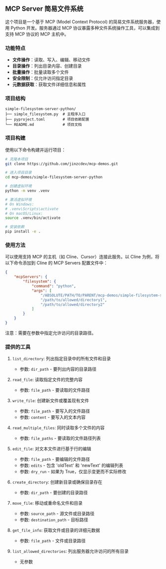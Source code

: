 ## MCP Server 简易文件系统

这个项目是一个基于 MCP (Model Context Protocol) 的简易文件系统服务器，使用 Python 开发。服务器通过 MCP 协议暴露多种文件系统操作工具，可以集成到支持 MCP 协议的 MCP 主机中。

### 功能特点

-   **文件操作**：读取、写入、编辑、移动文件
-   **目录操作**：列出目录内容、创建目录
-   **批量操作**：批量读取多个文件
-   **安全限制**：仅允许访问指定目录
-   **元数据获取**：获取文件详细信息和属性

### 项目结构

```
simple-filesystem-server-python/
├── simple_filesystem.py  # 主程序入口
├── pyproject.toml        # 项目依赖配置
└── README.md             # 项目文档
```

### 项目构建

使用以下命令构建并运行项目：

```bash
# 克隆本项目
git clone https://github.com/jinzcdev/mcp-demos.git

# 进入项目目录
cd mcp-demos/simple-filesystem-server-python

# 创建虚拟环境
python -m venv .venv

# 激活虚拟环境
# On Windows:
# .venv\Scripts\activate
# On macOS/Linux:
source .venv/bin/activate

# 安装依赖
pip install -e .
```

### 使用方法

可以使用支持 MCP 的主机（如 Cline、Cursor）连接此服务。以 Cline 为例，将以下命令添加到 Cline 的 MCP Servers 配置文件中：

```json
{
    "mcpServers": {
        "filesystem": {
            "command": "python",
            "args": [
                "/ABSOLUTE/PATH/TO/PARENT/mcp-demos/simple-filesystem-server-python/simple_filesystem.py",
                "/path/to/allowed/directory1",
                "/path/to/allowed/directory2"
            ]
        }
    }
}
```

注意：需要在参数中指定允许访问的目录路径。

### 提供的工具

1. `list_directory`: 列出指定目录中的所有文件和目录

    - 参数: `dir_path` - 要列出内容的目录路径

2. `read_file`: 读取指定文件的完整内容

    - 参数: `file_path` - 要读取的文件路径

3. `write_file`: 创建新文件或覆盖现有文件

    - 参数: `file_path` - 要写入的文件路径
    - 参数: `content` - 要写入的文本内容

4. `read_multiple_files`: 同时读取多个文件的内容

    - 参数: `file_paths` - 要读取的文件路径列表

5. `edit_file`: 对文本文件进行基于行的编辑

    - 参数: `file_path` - 要编辑的文件路径
    - 参数: `edits` - 包含 'oldText' 和 'newText' 的编辑列表
    - 参数: `dry_run` - 如果为 True，仅显示变更而不实际修改

6. `create_directory`: 创建新目录或确保目录存在

    - 参数: `dir_path` - 要创建的目录路径

7. `move_file`: 移动或重命名文件和目录

    - 参数: `source_path` - 源文件或目录路径
    - 参数: `destination_path` - 目标路径

8. `get_file_info`: 获取文件或目录的详细元数据

    - 参数: `file_path` - 文件或目录路径

9. `list_allowed_directories`: 列出服务器允许访问的所有目录
    - 无参数
